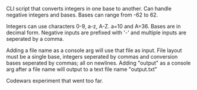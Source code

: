 CLI script that converts integers in one base to another. Can handle negative integers and bases. Bases can range from -62 to 62.

Integers can use characters 0-9, a-z, A-Z. a=10 and A=36. Bases are in decimal form. Negative inputs are prefixed with '-' and multiple inputs are seperated by a comma.

Adding a file name as a console arg will use that file as input. File layout must be a single base, integers seperated by commas and conversion bases seperated by commas; all on newlines.
Adding "output" as a console arg after a file name will output to a text file name "output.txt"

Codewars experiment that went too far.
